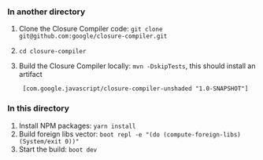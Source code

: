 ### In another directory

1. Clone the Closure Compiler code: `git clone git@github.com:google/closure-compiler.git`
2. `cd closure-compiler`
3. Build the Closure Compiler locally: `mvn -DskipTests`, this should install an artifact

        [com.google.javascript/closure-compiler-unshaded "1.0-SNAPSHOT"]

### In this directory

1. Install NPM packages: `yarn install`
2. Build foreign libs vector: `boot repl -e "(do (compute-foreign-libs) (System/exit 0))"`
3. Start the build: `boot dev`
